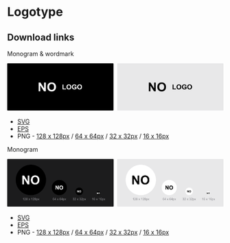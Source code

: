 # Logotype

## Download links

Monogram & wordmark

![Logotype.img](/02%20-%20Export/Project%20overview/GitHub/Logotype%20-%20Monogram%20&%20wordmark.png)

- [SVG]()
- [EPS]()
- PNG - [128 x 128px]() / [64 x 64px]() / [32 x 32px]() / [16 x 16px]()

Monogram

![Logotype.img](/02%20-%20Export/Project%20overview/GitHub/Logotype%20-%20Monogram.png)

- [SVG]()
- [EPS]()
- PNG - [128 x 128px]() / [64 x 64px]() / [32 x 32px]() / [16 x 16px]()